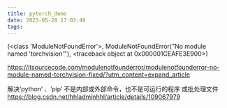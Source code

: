 ```yaml
---
title: pytorch_demo
date: 2023-05-28 17:03:49
tags:
---
```

(<class 'ModuleNotFoundError'>, ModuleNotFoundError("No module named 'torchvision'"), <traceback object at 0x000001CEAFE3E900>)

https://itsourcecode.com/modulenotfounderror/modulenotfounderror-no-module-named-torchvision-fixed/?utm_content=expand_article


解决‘python‘ 、‘pip‘ 不是内部或外部命令，也不是可运行的程序 或批处理文件
https://blog.csdn.net/hhladminhhl/article/details/109067979